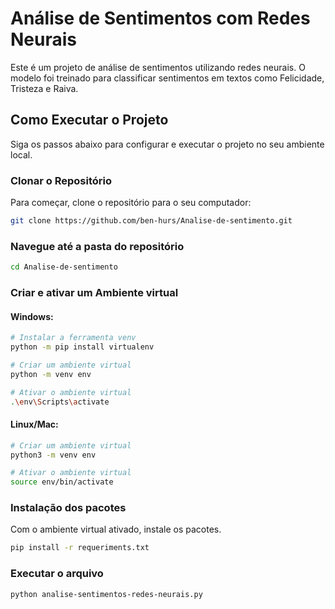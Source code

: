 # Análise de Sentimentos com Redes Neurais

Este é um projeto de análise de sentimentos utilizando redes neurais. O modelo foi treinado para classificar sentimentos em textos como Felicidade, Tristeza e Raiva.

## Como Executar o Projeto

Siga os passos abaixo para configurar e executar o projeto no seu ambiente local.

### Clonar o Repositório

Para começar, clone o repositório para o seu computador:

```bash
git clone https://github.com/ben-hurs/Analise-de-sentimento.git
```

### Navegue até a pasta do repositório
```bash
cd Analise-de-sentimento
```

### Criar e ativar um Ambiente virtual
#### Windows:
```bash
# Instalar a ferramenta venv
python -m pip install virtualenv

# Criar um ambiente virtual
python -m venv env

# Ativar o ambiente virtual
.\env\Scripts\activate
```

#### Linux/Mac:
```bash
# Criar um ambiente virtual
python3 -m venv env

# Ativar o ambiente virtual
source env/bin/activate

```

### Instalação dos pacotes
Com o ambiente virtual ativado, instale os pacotes.
```bash
pip install -r requeriments.txt
```

### Executar o arquivo
```bash
python analise-sentimentos-redes-neurais.py
```




